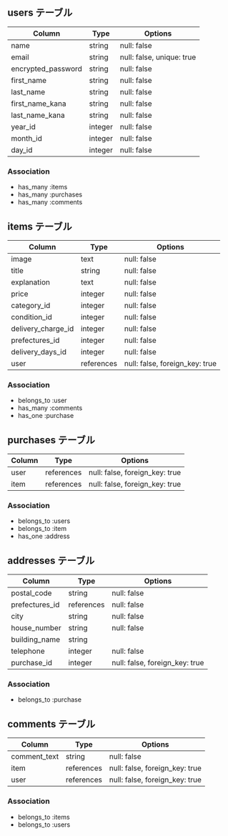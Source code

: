 

## users テーブル

| Column             | Type    | Options                   |
| ------------------ | ------- | ------------------------- |
| name               | string  | null: false               |
| email              | string  | null: false, unique: true |
| encrypted_password | string  | null: false               |
| first_name         | string  | null: false               |
| last_name          | string  | null: false               |
| first_name_kana    | string  | null: false               |
| last_name_kana     | string  | null: false               |
| year_id            | integer | null: false               |
| month_id           | integer | null: false               |
| day_id             | integer | null: false               |

### Association

- has_many :items
- has_many :purchases
- has_many :comments

## items テーブル

| Column             | Type         | Options                        |
| ------------------ | ------------ | ------------------------------ |
| image              | text         | null: false                    |
| title              | string       | null: false                    |
| explanation        | text         | null: false                    |
| price              | integer      | null: false                    |
| category_id        | integer      | null: false                    |
| condition_id       | integer      | null: false                    |
| delivery_charge_id | integer      | null: false                    |
| prefectures_id     | integer      | null: false                    |
| delivery_days_id   | integer      | null: false                    |
| user               | references   | null: false, foreign_key: true |

### Association

- belongs_to :user
- has_many :comments
- has_one  :purchase

## purchases テーブル

| Column         | Type       | Options                        |
| -------------- | ---------- | ------------------------------ |
| user           | references | null: false, foreign_key: true |
| item           | references | null: false, foreign_key: true |

### Association

- belongs_to :users
- belongs_to :item
- has_one  :address

## addresses テーブル

| Column         | Type       | Options                        |
| -------------- | ---------- | ------------------------------ |
| postal_code    | string     | null: false                    |
| prefectures_id | references | null: false                    |
| city           | string     | null: false                    |
| house_number   | string     | null: false                    |
| building_name  | string     |                                |
| telephone      | integer    | null: false                    |
| purchase_id    | integer    | null: false, foreign_key: true |

### Association

- belongs_to :purchase

## comments テーブル

| Column         | Type       | Options                        |
| -------------- | ---------- | ------------------------------ |
| comment_text   | string     | null: false                    |
| item           | references | null: false, foreign_key: true |
| user           | references | null: false, foreign_key: true |

### Association

- belongs_to :items
- belongs_to :users